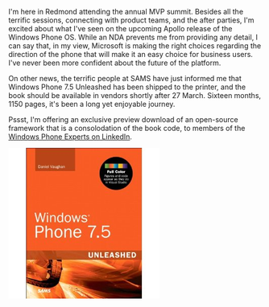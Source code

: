 I'm here in Redmond attending the annual MVP summit. Besides all the terrific sessions, connecting with product teams, 
and the after parties, I'm excited about what I've seen on the upcoming Apollo release of the Windows Phone OS. 
While an NDA prevents me from providing any detail, I can say that, in my view, Microsoft is making the right choices 
regarding the direction of the phone that will make it an easy choice for business users. I've never been more confident about the future of the platform.

On other news, the terrific people at SAMS have just informed me that Windows Phone 7.5 Unleashed has been shipped to the printer, and the book should be available in vendors shortly after 27 March. Sixteen months, 1150 pages, it's been a long yet enjoyable journey.

Pssst, I'm offering an exclusive preview download of an open-source framework 
that is a consolodation of the book code, to members of the [Windows Phone Experts on LinkedIn](http://www.linkedin.com/groups?gid=3405242).

![Windows Phone 7.5 Unleashed](/assets/images/WP75UnleashedCover.jpg)